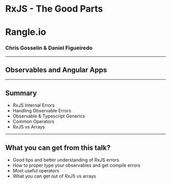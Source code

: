 # RxJS - The Good Parts

# Rangle.io
### Chris Gosselin & Daniel Figueiredo

---

## Observables and Angular Apps

---

## Summary

- RxJS Internal Errors
- Handling Observable Errors
- Observable & Typescript Generics
- Common Operators
- RxJS vs Arrays

---

## What you can get from this talk?

- Good tips and better understanding of RxJS errors
- How to proper type your observables and get compile errors
- Most useful operators
- What you can get out of RxJS vs arrays
